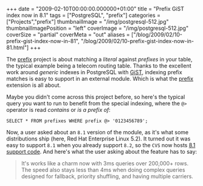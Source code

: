 +++
date = "2009-02-10T00:00:00.000000+01:00"
title = "Prefix GiST index now in 8.1"
tags = ["PostgreSQL", "prefix"]
categories = ["Projects","prefix"]
thumbnailImage = "/img/postgresql-512.jpg"
thumbnailImagePosition = "left"
coverImage = "/img/postgresql-512.jpg"
coverSize = "partial"
coverMeta = "out"
aliases = ["/blog/2009/02/10-prefix-gist-index-now-in-81",
           "/blog/2009/02/10-prefix-gist-index-now-in-81.html"]
+++

The 
[prefix](http://blog.tapoueh.org/prefix.html) project is about matching a 
*literal* against 
*prefixes* in your
table, the typical example being a telecom routing table. Thanks to the
excellent work around 
*generic* indexes in PostgreSQL with 
[GiST](http://www.postgresql.org/docs/current/static/gist-intro.html), indexing
prefix matches is easy to support in an external module. Which is what
the 
[prefix](http://prefix.projects.postgresql.org/) extension is all about.

Maybe you didn't come across this project before, so here's the typical
query you want to run to benefit from the special indexing, where the 
`@>`
operator is read 
*contains* or 
*is a prefix of*:

~~~
SELECT * FROM prefixes WHERE prefix @> '0123456789';
~~~


Now, a user asked about an 
`8.1` version of the module, as it's what some
distributions ship (here, Red Hat Enterprise Linux 5.2). It turned out it
was easy to support 
`8.1` when you already support 
`8.2`, so the 
`CVS` now hosts
[8.1 support code](http://cvs.pgfoundry.org/cgi-bin/cvsweb.cgi/prefix/prefix/). And here's what the user asking about the feature has to
say:

> It's works like a charm now with 3ms queries over 200,000+ rows.  The speed
> also stays less than 4ms when doing complex queries designed for fallback,
> priority shuffling, and having multiple carriers.

